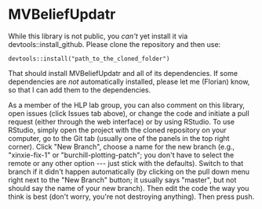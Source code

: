 # MVBeliefUpdatr

While this library is not public, you *can't* yet install it via devtools::install_github. Please clone the repository and then use:

```
devtools::install("path_to_the_cloned_folder")
```

That should install MVBeliefUpdatr and all of its dependencies. If some dependencies are *not* automatically installed, please let me 
(Florian) know, so that I can add them to the dependencies. 

As a member of the HLP lab group, you can also comment on this library, open issues (click Issues tab above), or change the code and 
initiate a pull request (either through the web interface) or by using RStudio. To use RStudio, simply open the project with the 
cloned repository on your computer, go to the Git tab (usually one of the panels in the top right corner). Click "New Branch", choose
a name for the new branch (e.g., "xinxie-fix-1" or "burchill-plotting-patch"; you don't have to select the remote or any other option
--- just stick with the defaults). Switch to that branch if it didn't happen automatically 
(by clicking on the pull down menu right next to the "New Branch" button; it usually says "master", but not should say the name of your
new branch). Then edit the code the way you think is best (don't worry, you're not destroying anything). Then press push.
